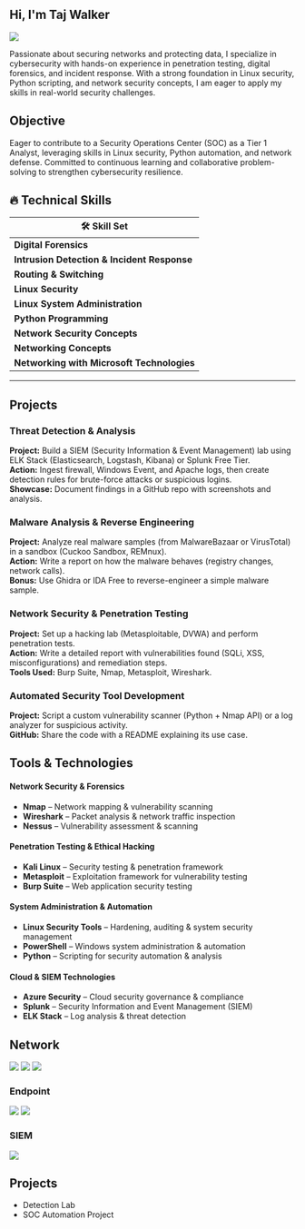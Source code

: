 ## Hi, I'm Taj Walker
<a href="https://linkedin.com/in/taj-walker"><img src="https://img.shields.io/badge/-LinkedIn-0072b1?&style=for-the-badge&logo=linkedin&logoColor=white" /></a>

Passionate about securing networks and protecting data, I specialize in cybersecurity with hands-on experience in penetration testing, digital forensics, and incident response. With a strong foundation in Linux security, Python scripting, and network security concepts, I am eager to apply my skills in real-world security challenges.


## Objective
Eager to contribute to a Security Operations Center (SOC) as a Tier 1 Analyst, leveraging skills in Linux security, Python automation, and network defense. Committed to continuous learning and collaborative problem-solving to strengthen cybersecurity resilience.
## 🔥 Technical Skills

| 🛠 Skill Set |
|-------------|
| **Digital Forensics** |
| **Intrusion Detection & Incident Response** |
| **Routing & Switching** |
| **Linux Security** |
| **Linux System Administration** |
| **Python Programming** |
| **Network Security Concepts** |
| **Networking Concepts** |
| **Networking with Microsoft Technologies** |

---
## Projects

### Threat Detection & Analysis
**Project:** Build a SIEM (Security Information & Event Management) lab using ELK Stack (Elasticsearch, Logstash, Kibana) or Splunk Free Tier.  
**Action:** Ingest firewall, Windows Event, and Apache logs, then create detection rules for brute-force attacks or suspicious logins.  
**Showcase:** Document findings in a GitHub repo with screenshots and analysis.  

### Malware Analysis & Reverse Engineering
**Project:** Analyze real malware samples (from MalwareBazaar or VirusTotal) in a sandbox (Cuckoo Sandbox, REMnux).  
**Action:** Write a report on how the malware behaves (registry changes, network calls).  
**Bonus:** Use Ghidra or IDA Free to reverse-engineer a simple malware sample.  

### Network Security & Penetration Testing
**Project:** Set up a hacking lab (Metasploitable, DVWA) and perform penetration tests.  
**Action:** Write a detailed report with vulnerabilities found (SQLi, XSS, misconfigurations) and remediation steps.  
**Tools Used:** Burp Suite, Nmap, Metasploit, Wireshark.  

### Automated Security Tool Development
**Project:** Script a custom vulnerability scanner (Python + Nmap API) or a log analyzer for suspicious activity.  
**GitHub:** Share the code with a README explaining its use case.  

## Tools & Technologies  

#### **Network Security & Forensics**  
- **Nmap** – Network mapping & vulnerability scanning  
- **Wireshark** – Packet analysis & network traffic inspection  
- **Nessus** – Vulnerability assessment & scanning  

#### **Penetration Testing & Ethical Hacking**  
- **Kali Linux** – Security testing & penetration framework  
- **Metasploit** – Exploitation framework for vulnerability testing  
- **Burp Suite** – Web application security testing  

#### **System Administration & Automation**  
- **Linux Security Tools** – Hardening, auditing & system security management  
- **PowerShell** – Windows system administration & automation  
- **Python** – Scripting for security automation & analysis  

#### **Cloud & SIEM Technologies**  
- **Azure Security** – Cloud security governance & compliance  
- **Splunk** – Security Information and Event Management (SIEM)  
- **ELK Stack** – Log analysis & threat detection  



## Network
<div>
    <img src="https://img.shields.io/badge/-Wireshark-1679A7?&style=for-the-badge&logo=Wireshark&logoColor=white" />
    <img src="https://img.shields.io/badge/-Suricata-EF3B2D?&style=for-the-badge&logo=Suricata&logoColor=white" />
    <img src="https://img.shields.io/badge/-Zeek-777BB4?&style=for-the-badge&logo=Zeek&logoColor=white" />
</div>

### Endpoint
<div>
    <img src="https://img.shields.io/badge/-Microsoft_Defender_for_Endpoint-00A4EF?&style=for-the-badge&logo=Microsoft&logoColor=white" />
    <img src="https://img.shields.io/badge/-Velociraptor-4B275F?&style=for-the-badge&logo=Velociraptor&logoColor=white" />
</div>

### SIEM
<div>
    <img src="https://img.shields.io/badge/-Microsoft_Sentinel-0078D4?&style=for-the-badge&logo=Microsoft&logoColor=white" />
    
</div>

## Projects
- Detection Lab
- SOC Automation Project
